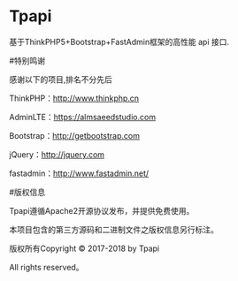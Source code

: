 # Tpapi
基于ThinkPHP5+Bootstrap+FastAdmin框架的高性能 api 接口.

#特别鸣谢

感谢以下的项目,排名不分先后

ThinkPHP：http://www.thinkphp.cn

AdminLTE：https://almsaeedstudio.com

Bootstrap：http://getbootstrap.com

jQuery：http://jquery.com

fastadmin：http://www.fastadmin.net/

#版权信息

Tpapi遵循Apache2开源协议发布，并提供免费使用。

本项目包含的第三方源码和二进制文件之版权信息另行标注。

版权所有Copyright © 2017-2018 by Tpapi

All rights reserved。
